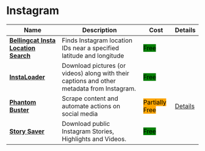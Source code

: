 # Instagram

| Name | Description | Cost | Details |
| --- | --- | --- | --- |
| [**Bellingcat Insta Location Search**](https://github.com/bellingcat/instagram-location-search) | Finds Instagram location IDs near a specified latitude and longitude | <mark style="background-color:green;">Free</mark> |  |
| [**InstaLoader**](https://instaloader.github.io) | Download pictures (or videos) along with their captions and other metadata from Instagram. | <mark style="background-color:green;">Free</mark> |  |
| [**Phantom Buster**](https://phantombuster.com) | Scrape content and automate actions on social media | <mark style="background-color:orange;">Partially Free</mark> | [Details](../../tools/phantom-buster/README.md) |
| [**Story Saver**](https://storysaver.net) | Download public Instagram Stories, Highlights and Videos. | <mark style="background-color:green;">Free</mark> |  |